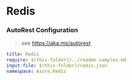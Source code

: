 # Redis
### AutoRest Configuration
> see https://aka.ms/autorest

``` yaml
title: Redis
require: $(this-folder)/../readme.samples.md
input-file: $(this-folder)/redis.json
namespace: Azure.Redis
```